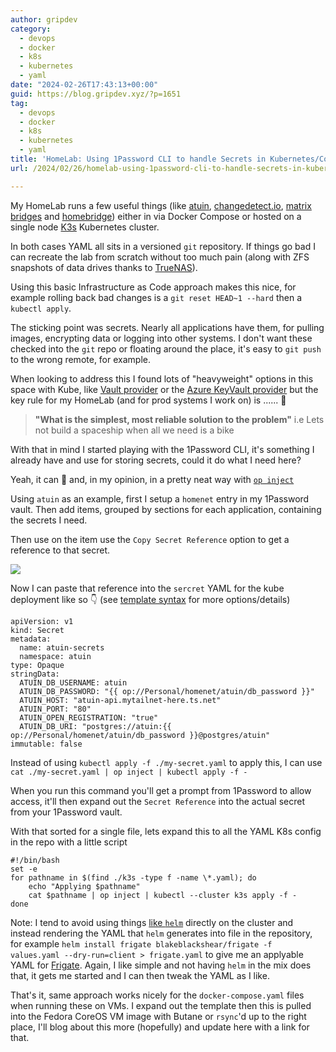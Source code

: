 ```yaml
---
author: gripdev
category:
  - devops
  - docker
  - k8s
  - kubernetes
  - yaml
date: "2024-02-26T17:43:13+00:00"
guid: https://blog.gripdev.xyz/?p=1651
tag:
  - devops
  - docker
  - k8s
  - kubernetes
  - yaml
title: 'HomeLab: Using 1Password CLI to handle Secrets in Kubernetes/Compose YAML'
url: /2024/02/26/homelab-using-1password-cli-to-handle-secrets-in-kubernetes-compose-yaml/

---
```

My HomeLab runs a few useful things (like [atuin](https://atuin.sh/), [changedetect.io](https://github.com/dgtlmoon/changedetection.io), [matrix bridges](https://github.com/mautrix/whatsapp) and [homebridge](https://homebridge.io/)) either in via Docker Compose or hosted on a single node [K3s](https://docs.k3s.io/) Kubernetes cluster.

In both cases YAML all sits in a versioned `git` repository. If things go bad I can recreate the lab from scratch without too much pain (along with ZFS snapshots of data drives thanks to [TrueNAS](https://www.truenas.com/)).

Using this basic Infrastructure as Code approach makes this nice, for example rolling back bad changes is a `git reset HEAD~1 --hard` then a `kubectl apply`.

The sticking point was secrets. Nearly all applications have them, for pulling images, encrypting data or logging into other systems. I don't want these checked into the `git` repo or floating around the place, it's easy to `git push` to the wrong remote, for example.

When looking to address this I found lots of "heavyweight" options in this space with Kube, like [Vault provider](https://developer.hashicorp.com/vault/docs/platform/k8s) or the [Azure KeyVault provider](https://learn.microsoft.com/en-us/azure/aks/csi-secrets-store-driver) but the key rule for my HomeLab (and for prod systems I work on) is ...... 🥁

> **"What is the simplest, most reliable solution to the problem"** i.e Lets not build a spaceship when all we need is a bike

With that in mind I started playing with the 1Password CLI, it's something I already have and use for storing secrets, could it do what I need here?

Yeah, it can 🎉 and, in my opinion, in a pretty neat way with [`op inject`](https://developer.1password.com/docs/cli/reference/commands/inject)

Using `atuin` as an example, first I setup a `homenet` entry in my 1Password vault. Then add items, grouped by sections for each application, containing the secrets I need.

Then use on the item use the `Copy Secret Reference` option to get a reference to that secret.

[![](/wp-content/uploads/2024/02/image.png)](/wp-content/uploads/2024/02/image.png)

Now I can paste that reference into the `sercret` YAML for the kube deployment like so 👇 (see [template syntax](https://developer.1password.com/docs/cli/secrets-template-syntax/) for more options/details)

```
apiVersion: v1
kind: Secret
metadata:
  name: atuin-secrets
  namespace: atuin
type: Opaque
stringData:
  ATUIN_DB_USERNAME: atuin
  ATUIN_DB_PASSWORD: "{{ op://Personal/homenet/atuin/db_password }}"
  ATUIN_HOST: "atuin-api.mytailnet-here.ts.net"
  ATUIN_PORT: "80"
  ATUIN_OPEN_REGISTRATION: "true"
  ATUIN_DB_URI: "postgres://atuin:{{ op://Personal/homenet/atuin/db_password }}@postgres/atuin"
immutable: false
```

Instead of using `kubectl apply -f ./my-secret.yaml` to apply this, I can use `cat ./my-secret.yaml | op inject | kubectl apply -f -`  

When you run this command you'll get a prompt from 1Password to allow access, it'll then expand out the `Secret Reference` into the actual secret from your 1Password vault.

With that sorted for a single file, lets expand this to all the YAML K8s config in the repo with a little script

```
#!/bin/bash
set -e
for pathname in $(find ./k3s -type f -name \*.yaml); do
    echo "Applying $pathname"
    cat $pathname | op inject | kubectl --cluster k3s apply -f -
done
```

Note: I tend to avoid using things [like `helm`](https://helm.sh/) directly on the cluster and instead rendering the YAML that `helm` generates into file in the repository, for example `helm install frigate blakeblackshear/frigate -f values.yaml --dry-run=client > frigate.yaml` to give me an applyable YAML for [Frigate](https://docs.frigate.video/). Again, I like simple and not having `helm` in the mix does that, it gets me started and I can then tweak the YAML as I like.

That's it, same approach works nicely for the `docker-compose.yaml` files when running these on VMs. I expand out the template then this is pulled into the Fedora CoreOS VM image with Butane or `rsync`'d up to the right place, I'll blog about this more (hopefully) and update here with a link for that.
